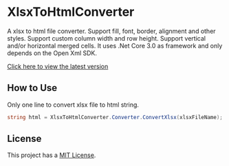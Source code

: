 # XlsxToHtmlConverter

A xlsx to html file converter. Support fill, font, border, alignment and other styles. Support custom column width and row height. Support vertical and/or horizontal merged cells. It uses .Net Core 3.0 as framework and only depends on the Open Xml SDK.

[Click here to view the latest version](https://github.com/Jet20070731/XlsxToHtmlConverter/tree/1.0.3)

## How to Use

Only one line to convert xlsx file to html string.

```c#
string html = XlsxToHtmlConverter.Converter.ConvertXlsx(xlsxFileName);
```

## License

This project has a [MIT License](https://github.com/Jet20070731/XlsxToHtmlConverter/blob/1.0.3/LICENSE.txt).
